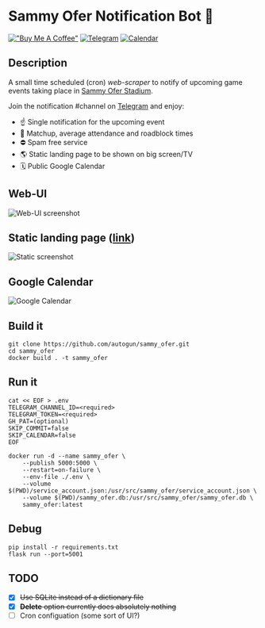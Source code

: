 # Sammy Ofer Notification Bot 🤖

[!["Buy Me A Coffee"](https://img.shields.io/badge/-buy_me_a%C2%A0coffee-gray?logo=buy-me-a-coffee&style=plastic)](https://www.buymeacoffee.com/drehelis)
[![Telegram](https://img.shields.io/endpoint?color=neon&style=plastic&url=https%3A%2F%2Ftg.sumanjay.workers.dev%2Fsammy_ofer_notification_channel&label=Sammy%20Ofer%20Notification%20Channel)](https://t.me/sammy_ofer_notification_channel)
[![Calendar](https://img.shields.io/badge/-Sammy_Ofer_Notification_Calendar-gray?logo=googlecalendar&style=plastic&logoColor=e9ff70)](https://yeshmishak.top/cal.html)

## Description

A small time scheduled (cron) _web-scraper_ to notify of upcoming game events taking place in [Sammy Ofer Stadium](https://www.haifa-stadium.com/ "Sammy Ofer Stadium").

Join the notification #channel on [Telegram](https://t.me/sammy_ofer_notification_channel) and enjoy:

* ☝️ Single notification for the upcoming event
* 🚦 Matchup, average attendance and roadblock times
* ⛔ Spam free service
* 🌎 Static landing page to be shown on big screen/TV
* 🗓️ Public Google Calendar

## Web-UI

![Web-UI screenshot](screen.png)

## Static landing page ([link](https://drehelis.github.io/sammy_ofer/static.html))

![Static screenshot](static.jpeg)

## Google Calendar

![Google Calendar](google_calendar.png)

## Build it
```
git clone https://github.com/autogun/sammy_ofer.git
cd sammy_ofer
docker build . -t sammy_ofer
```

## Run it
```
cat << EOF > .env
TELEGRAM_CHANNEL_ID=<required>
TELEGRAM_TOKEN=<required>
GH_PAT=(optional)
SKIP_COMMIT=false
SKIP_CALENDAR=false
EOF

docker run -d --name sammy_ofer \
    --publish 5000:5000 \
    --restart=on-failure \
    --env-file ./.env \
    --volume $(PWD)/service_account.json:/usr/src/sammy_ofer/service_account.json \
    --volume $(PWD)/sammy_ofer.db:/usr/src/sammy_ofer/sammy_ofer.db \
    sammy_ofer:latest
```

## Debug
```
pip install -r requirements.txt
flask run --port=5001
```

## TODO

- [x] ~~Use SQLite instead of a dictionary file~~
- [x] ~~**Delete** option currently does absolutely nothing~~
- [ ] Cron configuation (some sort of UI?)

